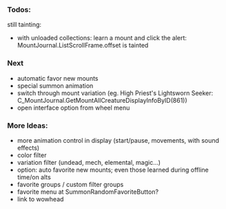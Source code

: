### Todos:
still tainting:
  - with unloaded collections: learn a mount and click the alert: MountJournal.ListScrollFrame.offset is tainted


### Next
- automatic favor new mounts
- special summon animation
- switch through mount variation (eg. High Priest's Lightsworn Seeker: C_MountJournal.GetMountAllCreatureDisplayInfoByID(861))
- open interface option from wheel menu

### More Ideas:
- more animation control in display (start/pause, movements, with sound effects)
- color filter
- variation filter (undead, mech, elemental, magic...)
- option: auto favorite new mounts; even those learned during offline time/on alts
- favorite groups / custom filter groups
- favorite menu at SummonRandomFavoriteButton?
- link to wowhead